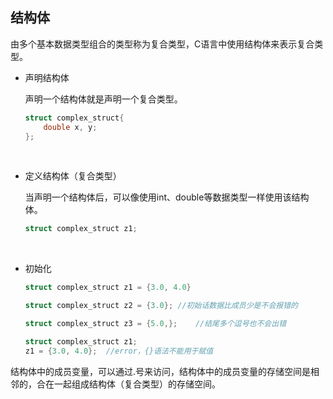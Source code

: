 ## 结构体

由多个基本数据类型组合的类型称为复合类型，C语言中使用结构体来表示复合类型。



- 声明结构体

  声明一个结构体就是声明一个复合类型。

  ```c
  struct complex_struct{
      double x, y;
  };
  ```

  ​


- 定义结构体（复合类型）

  当声明一个结构体后，可以像使用int、double等数据类型一样使用该结构体。

  ```c
  struct complex_struct z1;
  ```

  ​

- 初始化

  ```c
  struct complex_struct z1 = {3.0, 4.0}

  struct complex_struct z2 = {3.0};	//初始话数据比成员少是不会报错的

  struct complex_struct z3 = {5.0,};	//结尾多个逗号也不会出错

  struct complex_struct z1;
  z1 = {3.0, 4.0};	//error，{}语法不能用于赋值
  ```



结构体中的成员变量，可以通过.号来访问，结构体中的成员变量的存储空间是相邻的，合在一起组成结构体（复合类型）的存储空间。

